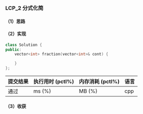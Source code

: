 ### LCP_2 分式化简

#### （1）思路

#### （2）实现

```cpp
class Solution {
public:
    vector<int> fraction(vector<int>& cont) {

    }
};
```

| 提交结果 | 执行用时 (pctl%) | 内存消耗 (pctl%) | 语言 |
|:---------|:-----------------|:-----------------|:-----|
| 通过     |  ms (%)   |  MB (%)  | cpp  |

#### （3）收获
